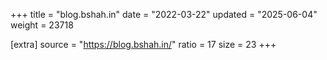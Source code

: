 +++
title = "blog.bshah.in"
date = "2022-03-22"
updated = "2025-06-04"
weight = 23718

[extra]
source = "https://blog.bshah.in/"
ratio = 17
size = 23
+++
